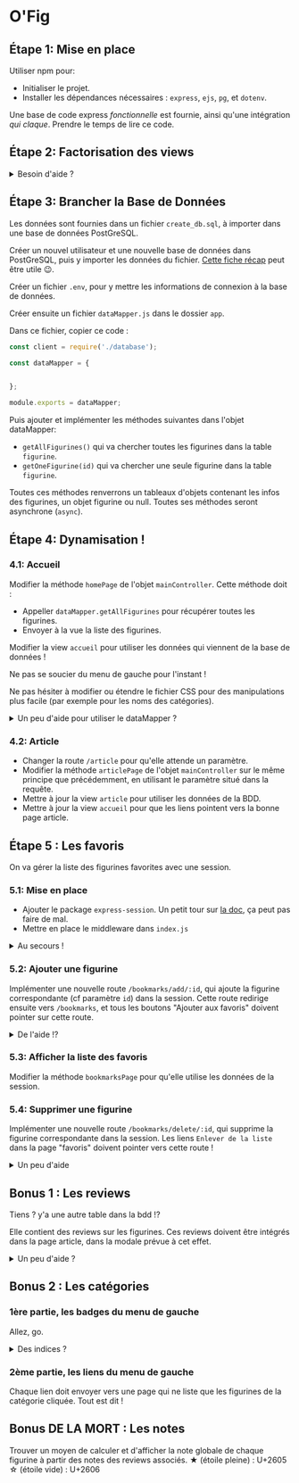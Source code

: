 # O'Fig

## Étape 1: Mise en place

Utiliser npm pour:
- Initialiser le projet.
- Installer les dépendances nécessaires : `express`, `ejs`, `pg`, et `dotenv`.

Une base de code express _fonctionnelle_ est fournie, ainsi qu'une intégration _qui claque_. Prendre le temps de lire ce code.

## Étape 2: Factorisation des views

<details>
<summary>Besoin d'aide ?</summary>

- Créer un dossier `views` dans le dossier `app`, y copier les fichiers html fournis en les renommant en `.ejs`.
- Faire les réglages de express pour utiliser EJS et le bon dossier de views.
- Créer les fichiers `header.ejs`, `footer.ejs` et `leftMenu.ejs`, y mettre le code HTML factorisable, et inclure ces fichiers dans les autres views.
- Modifier les méthodes des controllers pour utiliser les views ejs.
- On peut aussi choisir de séparer le "menu de gauche".

</details>

## Étape 3: Brancher la Base de Données

Les données sont fournies dans un fichier `create_db.sql`, à importer dans une base de données PostGreSQL. 

Créer un nouvel utilisateur et une nouvelle base de données dans PostGreSQL, puis y importer les données du fichier. [Cette fiche récap](https://kourou.oclock.io/ressources/fiche-recap/postgresql/#cr%c3%a9ation-dun-utilisateur-et-dune-base-de-donn%c3%a9es) peut être utile :wink:.

Créer un fichier `.env`, pour y mettre les informations de connexion à la base de données.

Créer ensuite un fichier `dataMapper.js` dans le dossier `app`.

Dans ce fichier, copier ce code :

```javascript
const client = require('./database');

const dataMapper = {


};

module.exports = dataMapper;
```

Puis ajouter et implémenter les méthodes suivantes dans l'objet dataMapper:

- `getAllFigurines()` qui va chercher toutes les figurines dans la table `figurine`.
- `getOneFigurine(id)` qui va chercher une seule figurine dans la table `figurine`.

Toutes ces méthodes renverrons un tableaux d'objets contenant les infos des figurines, un objet figurine ou null.
Toutes ses méthodes seront asynchrone (`async`).

## Étape 4: Dynamisation !

### 4.1: Accueil

Modifier la méthode `homePage` de l'objet `mainController`. Cette méthode doit : 
- Appeller `dataMapper.getAllFigurines` pour récupérer toutes les figurines.
- Envoyer à la vue la liste des figurines.

Modifier la view `accueil` pour utiliser les données qui viennent de la base de données !

Ne pas se soucier du menu de gauche pour l'instant !

Ne pas hésiter à modifier ou étendre le fichier CSS pour des manipulations plus facile (par exemple pour les noms des catégories).

<details>
<summary>Un peu d'aide pour utiliser le dataMapper ?</summary>

- Ne pas oublié `await` devant le `client.query` ET la méthode du dataMapper `dataMapper.getAllFigurines()`.
- Pour gérer l'erreur, entourer l'appel du dataMapper et l'appel du `render()` par un bloc `try/catch`.
- et c'est tout :wink:.

</details>

### 4.2: Article

- Changer la route `/article` pour qu'elle attende un paramètre.
- Modifier la méthode `articlePage` de l'objet `mainController` sur le même principe que précédemment, en utilisant le paramètre situé dans la requête.
- Mettre à jour la view `article` pour utiliser les données de la BDD.
- Mettre à jour la view `accueil` pour que les liens pointent vers la bonne page article.

## Étape 5 : Les favoris

On va gérer la liste des figurines favorites avec une session.

### 5.1: Mise en place

- Ajouter le package `express-session`. Un petit tour sur [la doc](https://www.npmjs.com/package/express-session), ça peut pas faire de mal.
- Mettre en place le middleware dans `index.js`

<details>
<summary>Au secours !</summary>

```js
const expressSession = require('express-session');
app.use(expressSession({
  resave: true,
  saveUninitialized: true,
  secret: "Guess it!",
  cookie: {
    secure: false,
    maxAge: (1000*60*60) // ça fait une heure
  }
}));
```

</details>

### 5.2: Ajouter une figurine

Implémenter une nouvelle route `/bookmarks/add/:id`, qui ajoute la figurine correspondante (cf paramètre `id`) dans la session. Cette route redirige ensuite vers `/bookmarks`, et tous les boutons "Ajouter aux favoris" doivent pointer sur cette route.

<details>
<summary>De l'aide !?</summary>

- Qui dit "créer une nouvelle route", dit "créer une nouvelle méthode" !
- Dans cette nouvelle méthode:
    - Si la liste n'existe pas, il faut la créer ! (`req.session.bookmarks = []`)
    - Puis tester si la figurine est déjà dans la liste.
    - Si la figurine n'est pas dans la lise, récupérer la figurine dans la base de données avec `dataMapper.getOneFigurine`.
    - Puis ajouter la figurine à la liste (`req.session.bookmarks.push(figurine)`)
    - Si la figurine est déjà dans la liste, il n'y a rien à faire !
    - Dans tous les cas, rediriger vers la route `/bookmarks`, grâce à la méthode `res.redirect`

</details>

### 5.3: Afficher la liste des favoris

Modifier la méthode `bookmarksPage` pour qu'elle utilise les données de la session. 

### 5.4: Supprimer une figurine

Implémenter une nouvelle route `/bookmarks/delete/:id`, qui supprime la figurine correspondante dans la session. Les liens `Enlever de la liste` dans la page "favoris" doivent pointer vers cette route !

<details>
<summary>Un peu d'aide</summary>

- Nouvelle route, nouvelle méthode !
- Dans cette méthode : 
    - Enlever la figurine de la liste (avec `req.session.bookmarks.filter(...)` ).
    - Et rediriger vers la route `/bookmarks`

</details>

## Bonus 1 : Les reviews

Tiens ? y'a une autre table dans la bdd !?

Elle contient des reviews sur les figurines. Ces reviews doivent être intégrés dans la page article, dans la modale prévue à cet effet.

<details>
<summary>Un peu d'aide ?</summary>

Non. C'est un bonus, alors pas d'aide ! :wink:
</details>

## Bonus 2 : Les catégories

### 1ère partie, les badges du menu de gauche

Allez, go.

<details>
<summary>Des indices ?</summary>

- Écrire une requête dans dataMapper pour récupérer _le nombre de figurines_ de chaque catégorie.
- Appeler cette requête dans toutes les pages ou on en a besoin !

</details>

### 2ème partie, les liens du menu de gauche

Chaque lien doit envoyer vers une page qui ne liste que les figurines de la catégorie cliquée. Tout est dit !

## Bonus DE LA MORT : Les notes

Trouver un moyen de calculer et d'afficher la note globale de chaque figurine à partir des notes des reviews associés.
★ (étoile pleine) : U+2605
☆ (étoile vide) : U+2606